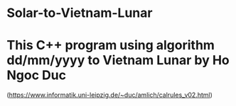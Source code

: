# Solar-to-Vietnam-Lunar

# This C++ program using algorithm dd/mm/yyyy to Vietnam Lunar by Ho Ngoc Duc 

(https://www.informatik.uni-leipzig.de/~duc/amlich/calrules_v02.html)
